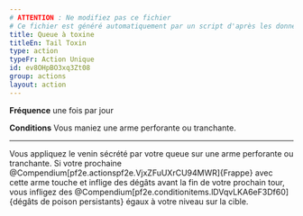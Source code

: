 ```yaml
---
# ATTENTION : Ne modifiez pas ce fichier
# Ce fichier est généré automatiquement par un script d'après les données du module Foundry VTT officiel et de sa traduction
title: Queue à toxine
titleEn: Tail Toxin
type: action
typeFr: Action Unique
id: ev8OHpBO3xq3Zt08
group: actions
layout: action
---
```

**Fréquence** une fois par jour

**Conditions** Vous maniez une arme perforante ou tranchante.

----

Vous appliquez le venin sécrété par votre queue sur une arme perforante ou tranchante. Si votre prochaine @Compendium[pf2e.actionspf2e.VjxZFuUXrCU94MWR]{Frappe} avec cette arme touche et inflige des dégâts avant la fin de votre prochain tour, vous infligez des @Compendium[pf2e.conditionitems.lDVqvLKA6eF3Df60]{dégâts de poison persistants} égaux à votre niveau sur la cible.



